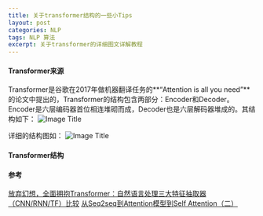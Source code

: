 ```yaml
---
title: 关于transformer结构的一些小Tips
layout: post
categories: NLP
tags: NLP 算法
excerpt: 关于transformer的详细图文详解教程
---
```

#### Transformer来源
Transformer是谷歌在2017年做机器翻译任务的**“Attention is all you need”**的论文中提出的，Transformer的结构包含两部分：Encoder和Decoder。Encoder是六层编码器首位相连堆砌而成，Decoder也是六层解码器堆成的。其结构如下：
![Image Title](https://i.loli.net/2019/03/27/5c9b3779d79b9.png)

详细的结构图如：
![Image Title](https://i.loli.net/2019/03/27/5c9b370ec551f.jpg)

#### Transformer结构






#### 参考

[放弃幻想，全面拥抱Transformer：自然语言处理三大特征抽取器（CNN/RNN/TF）比较](https://zhuanlan.zhihu.com/p/54743941)
[从Seq2seq到Attention模型到Self Attention（二）](https://wallstreetcn.com/articles/3417279)
